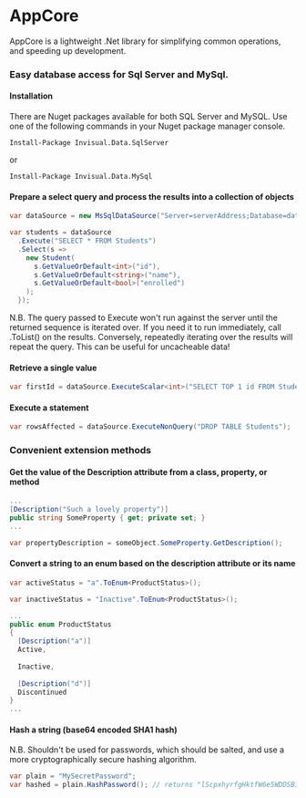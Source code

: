 # AppCore

AppCore is a lightweight .Net library for simplifying common operations, and speeding up development.

### Easy database access for Sql Server and MySql.

#### Installation
There are Nuget packages available for both SQL Server and MySQL. Use one of the following commands in your Nuget package manager console.

`Install-Package Invisual.Data.SqlServer`

or

`Install-Package Invisual.Data.MySql`

#### Prepare a select query and process the results into a collection of objects
```C#
var dataSource = new MsSqlDataSource("Server=serverAddress;Database=database;Trusted_Connection=True;");

var students = dataSource
  .Execute("SELECT * FROM Students")
  .Select(s =>
    new Student(
      s.GetValueOrDefault<int>("id"),
      s.GetValueOrDefault<string>("name"),
      s.GetValueOrDefault<bool>("enrolled")
    );
  });
```

N.B. The query passed to Execute won't run against the server until the returned sequence is iterated over. If you need it to run immediately, call .ToList() on the results. Conversely, repeatedly iterating over the results will repeat the query. This can be useful for uncacheable data!

#### Retrieve a single value
```C#
var firstId = dataSource.ExecuteScalar<int>("SELECT TOP 1 id FROM Students");
```

#### Execute a statement
```C#
var rowsAffected = dataSource.ExecuteNonQuery("DROP TABLE Students");
```

### Convenient extension methods

#### Get the value of the Description attribute from a class, property, or method
```C#
...
[Description("Such a lovely property")]
public string SomeProperty { get; private set; }
...

var propertyDescription = someObject.SomeProperty.GetDescription();
```

#### Convert a string to an enum based on the description attribute or its name
```C#
var activeStatus = "a".ToEnum<ProductStatus>();

var inactiveStatus = "Inactive".ToEnum<ProductStatus>();

...
public enum ProductStatus
{
  [Description("a")]
  Active,
  
  Inactive,
  
  [Description("d")]
  Discontinued
}
...
```

#### Hash a string (base64 encoded SHA1 hash)
N.B. Shouldn't be used for passwords, which should be salted, and use a more cryptographically secure hashing algorithm.
```C#
var plain = "MySecretPassword";
var hashed = plain.HashPassword(); // returns "lScpxhyrfgHktfW6e5WDDSB190s="
```

